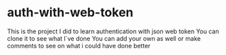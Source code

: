 # auth-with-web-token
This is the project I did to learn authentication with json web token
You can clone it to see what I`ve done
You can add your own as well or make comments to see on what i could have done better

